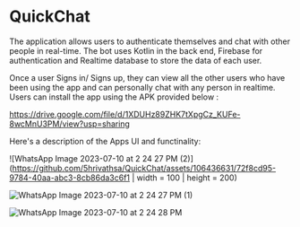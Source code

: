 # QuickChat

The application allows users to authenticate themselves and chat with other people in real-time. The bot uses Kotlin in the back end, Firebase
for authentication and Realtime database to store the data of each user.

Once a user Signs in/ Signs up, they can view all the other users who have been using the app and can personally chat with any person in
realtime. Users can install the app using the APK provided below : 

https://drive.google.com/file/d/1XDUHz89ZHK7tXpgCz_KUFe-8wcMnU3PM/view?usp=sharing

Here's a description of the Apps UI and functinality:

![WhatsApp Image 2023-07-10 at 2 24 27 PM (2)](https://github.com/5hrivathsa/QuickChat/assets/106436631/72f8cd95-9784-40aa-abc3-8cb86da3c6f1 | width = 100 | height = 200)

![WhatsApp Image 2023-07-10 at 2 24 27 PM (1)](https://github.com/5hrivathsa/QuickChat/assets/106436631/cb617ebf-077d-4022-bd10-ddf29bf1c31e)

![WhatsApp Image 2023-07-10 at 2 24 28 PM](https://github.com/5hrivathsa/QuickChat/assets/106436631/e78e6411-ec2e-42b6-9fd7-ddcc3f1729cd)
